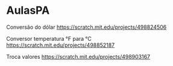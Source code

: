 # AulasPA
Conversão do dólar
https://scratch.mit.edu/projects/498824506

Conversor temperatura °F para °C
https://scratch.mit.edu/projects/498852187

Troca valores
https://scratch.mit.edu/projects/498903167
